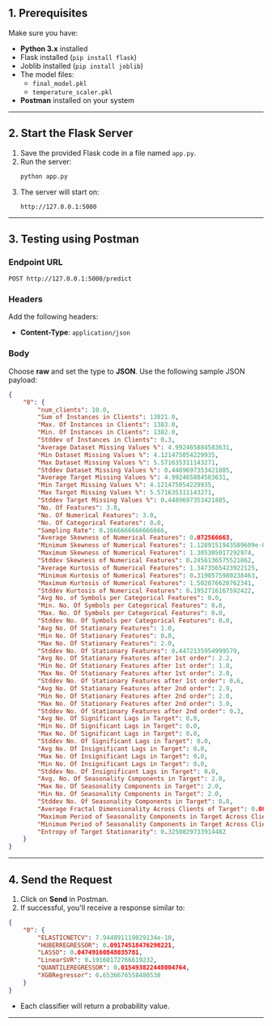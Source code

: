 ## **1. Prerequisites**

Make sure you have:

- **Python 3.x** installed
- Flask installed (`pip install flask`)
- Joblib installed (`pip install joblib`)
- The model files:
   - `final_model.pkl`
   - `temperature_scaler.pkl`
- **Postman** installed on your system
---
## **2. Start the Flask Server**

1. Save the provided Flask code in a file named `app.py`.
2. Run the server:
   ```bash
   python app.py
   ```
3. The server will start on:
   ```
   http://127.0.0.1:5000
   ```
---
## **3. Testing using Postman**

### **Endpoint URL**
```
POST http://127.0.0.1:5000/predict
```

### **Headers**
Add the following headers:
- **Content-Type**: `application/json`

### **Body**
Choose **raw** and set the type to **JSON**. Use the following sample JSON payload:

```json
{
    "0": {
        "num_clients": 10.0,
        "Sum of Instances in Clients": 13821.0,
        "Max. Of Instances in Clients": 1383.0,
        "Min. Of Instances in Clients": 1382.0,
        "Stddev of Instances in Clients": 0.3,
        "Average Dataset Missing Values %": 4.992465884583631,
        "Min Dataset Missing Values %": 4.121475054229935,
        "Max Dataset Missing Values %": 5.571635311143271,
        "Stddev Dataset Missing Values %": 0.4489697353421885,
        "Average Target Missing Values %": 4.992465884583631,
        "Min Target Missing Values %": 4.121475054229935,
        "Max Target Missing Values %": 5.571635311143271,
        "Stddev Target Missing Values %": 0.4489697353421885,
        "No. Of Features": 3.0,
        "No. Of Numerical Features": 3.0,
        "No. Of Categorical Features": 0.0,
        "Sampling Rate": 0.1666666666666666,
        "Average Skewness of Numerical Features": 0.072566663,
        "Minimum Skewness of Numerical Features": 1.1289151943589609e-05,
        "Maximum Skewness of Numerical Features": 1.305305017292974,
        "Stddev Skewness of Numerical Features": 0.2456136575521862,
        "Average Kurtosis of Numerical Features": 1.3473565423922125,
        "Minimum Kurtosis of Numerical Features": 0.3190575980238463,
        "Maximum Kurtosis of Numerical Features": 1.502076620762341,
        "Stddev Kurtosis of Numerical Features": 0.1952716167592422,
        "Avg No. of Symbols per Categorical Features": 0.0,
        "Min. No. Of Symbols per Categorical Features": 0.0,
        "Max. No. Of Symbols per Categorical Features": 0.0,
        "Stddev No. Of Symbols per Categorical Features": 0.0,
        "Avg No. Of Stationary Features": 1.0,
        "Min No. Of Stationary Features": 0.0,
        "Max No. Of Stationary Features": 2.0,
        "Stddev No. Of Stationary Features": 0.4472135954999579,
        "Avg No. Of Stationary Features after 1st order": 2.2,
        "Min No. Of Stationary Features after 1st order": 1.0,
        "Max No. Of Stationary Features after 1st order": 3.0,
        "Stddev No. Of Stationary Features after 1st order": 0.6,
        "Avg No. Of Stationary Features after 2nd order": 2.9,
        "Min No. Of Stationary Features after 2nd order": 2.0,
        "Max No. Of Stationary Features after 2nd order": 3.0,
        "Stddev No. Of Stationary Features after 2nd order": 0.3,
        "Avg No. Of Significant Lags in Target": 0.0,
        "Min No. Of Significant Lags in Target": 0.0,
        "Max No. Of Significant Lags in Target": 0.0,
        "Stddev No. Of Significant Lags in Target": 0.0,
        "Avg No. Of Insignificant Lags in Target": 0.0,
        "Max No. Of Insignificant Lags in Target": 0.0,
        "Min No. Of Insignificant Lags in Target": 0.0,
        "Stddev No. Of Insignificant Lags in Target": 0.0,
        "Avg. No. Of Seasonality Components in Target": 2.0,
        "Max No. Of Seasonality Components in Target": 2.0,
        "Min No. Of Seasonality Components in Target": 2.0,
        "Stddev No. Of Seasonality Components in Target": 0.0,
        "Average Fractal Dimensionality Across Clients of Target": 0.009828662,
        "Maximum Period of Seasonality Components in Target Across Clients": 13.0,
        "Minimum Period of Seasonality Components in Target Across Clients": 2.0,
        "Entropy of Target Stationarity": 0.3250829733914482
    }
}
```

---

## **4. Send the Request**

1. Click on **Send** in Postman.
2. If successful, you'll receive a response similar to:

```json
{
    "0": {
        "ELASTICNETCV": 7.944891119829134e-10,
        "HUBERREGRESSOR": 0.09174518476290221,
        "LASSO": 0.04749160848035781,
        "LinearSVR": 0.19160172766619232,
        "QUANTILEREGRESSOR": 0.015493822448004764,
        "XGBRegressor": 0.6536676558480538
    }
}
```

- Each classifier will return a probability value.

---
